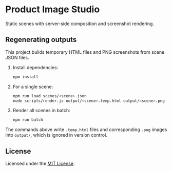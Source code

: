 # Product Image Studio

Static scenes with server-side composition and screenshot rendering.

## Regenerating outputs

This project builds temporary HTML files and PNG screenshots from scene JSON files.

1. Install dependencies:
   ```sh
   npm install
   ```
2. For a single scene:
   ```sh
   npm run load scenes/<scene>.json
   node scripts/render.js output/<scene>.temp.html output/<scene>.png
   ```
3. Render all scenes in batch:
   ```sh
   npm run batch
   ```

The commands above write `.temp.html` files and corresponding `.png` images into `output/`, which is ignored in version control.

## License

Licensed under the [MIT License](LICENSE).

